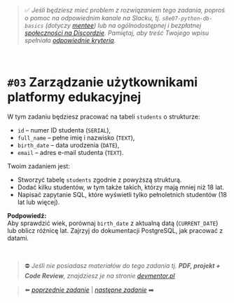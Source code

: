 > :white_check_mark: *Jeśli będziesz mieć problem z rozwiązaniem tego zadania, poproś o pomoc na odpowiednim kanale na Slacku, tj. `s8e07-python-db-basics` (dotyczy [mentee](https://devmentor.pl/mentoring/)) lub na ogólnodostępnej i bezpłatnej [społeczności na Discordzie](https://devmentor.pl/discord). Pamiętaj, aby treść Twojego wpisu spełniała [odpowiednie kryteria](https://devmentor.pl/jak-prosic-o-pomoc/).*

&nbsp;

# `#03` Zarządzanie użytkownikami platformy edukacyjnej

W tym zadaniu będziesz pracować na tabeli `students` o strukturze:

- `id` – numer ID studenta (`SERIAL`),
- `full_name` – pełne imię i nazwisko (`TEXT`),
- `birth_date` – data urodzenia (`DATE`),
- `email` – adres e-mail studenta (`TEXT`).

Twoim zadaniem jest:

- Stworzyć tabelę `students` zgodnie z powyższą strukturą.
- Dodać kilku studentów, w tym także takich, którzy mają mniej niż 18 lat.
- Napisać zapytanie SQL, które wyświetli tylko pełnoletnich studentów (18 lat lub więcej).

**Podpowiedź:**  
Aby sprawdzić wiek, porównaj `birth_date` z aktualną datą (`CURRENT_DATE`) lub oblicz różnicę lat. Zajrzyj do dokumentacji PostgreSQL, jak pracować z datami.



&nbsp;
> :no_entry: *Jeśli nie posiadasz materiałów do tego zadania tj. **PDF, projekt + Code Review**, znajdziesz je na stronie [devmentor.pl](https://devmentor.pl/workshop-python-db-basics)*

> :arrow_left: [*poprzednie zadanie*](./../02) | [*następne zadanie*](./../04) :arrow_right:
